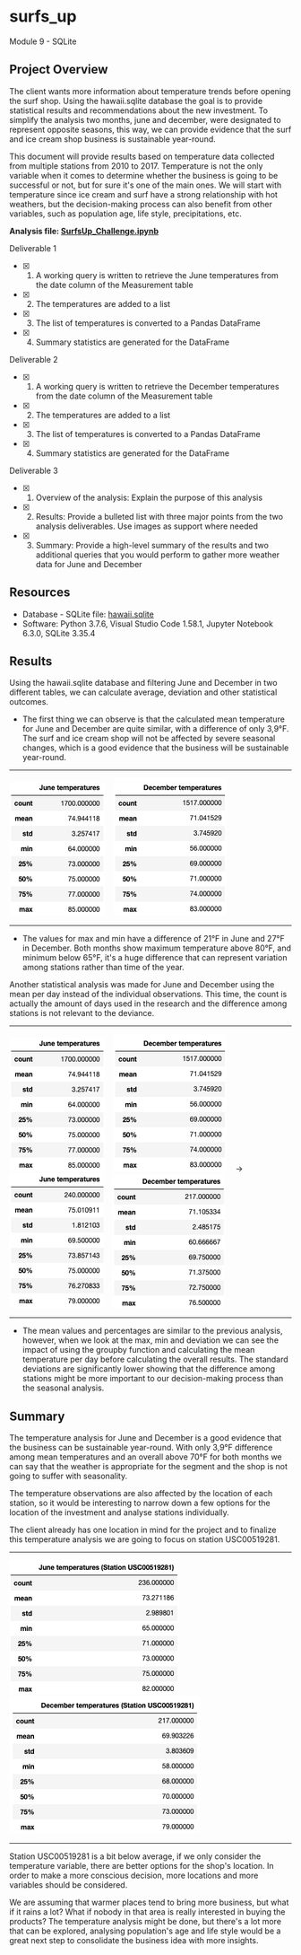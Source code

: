 # surfs_up
Module 9 - SQLite

## Project Overview

The client wants more information about temperature trends before opening the surf shop. Using the hawaii.sqlite database the goal is to provide statistical results and recommendations about the new investment. To simplify the analysis two months, june and december, were designated to represent opposite seasons, this way, we can provide evidence that the surf and ice cream shop business is sustainable year-round. 

This document will provide results based on temperature data collected from multiple stations from 2010 to 2017. Temperature is not the only variable when it comes to determine whether the business is going to be successful or not, but for sure it's one of the main ones. We will start with temperature since ice cream and surf have a strong relationship with hot weathers, but the decision-making process can also benefit from other variables, such as population age, life style, precipitations, etc. 

**Analysis file: [SurfsUp_Challenge.ipynb](https://github.com/GabrielaTuma/surfs_up/blob/31deeb35d5697deecaa908aab2a22b429f876272/SurfsUp_Challenge.ipynb)**

Deliverable 1
- [x] 1. A working query is written to retrieve the June temperatures from the date column of the Measurement table
- [x] 2. The temperatures are added to a list
- [x] 3. The list of temperatures is converted to a Pandas DataFrame
- [x] 4. Summary statistics are generated for the DataFrame


Deliverable 2
- [x] 1. A working query is written to retrieve the December temperatures from the date column of the Measurement table 
- [x] 2. The temperatures are added to a list
- [x] 3. The list of temperatures is converted to a Pandas DataFrame
- [x] 4. Summary statistics are generated for the DataFrame


Deliverable 3
- [x] 1. Overview of the analysis: Explain the purpose of this analysis
- [x] 2. Results: Provide a bulleted list with three major points from the two analysis deliverables. Use images as support where needed
- [x] 3. Summary: Provide a high-level summary of the results and two additional queries that you would perform to gather more weather data for June and December


## Resources 

- Database - SQLite file: [hawaii.sqlite](https://github.com/GabrielaTuma/surfs_up/blob/31deeb35d5697deecaa908aab2a22b429f876272/hawaii.sqlite)
- Software: Python 3.7.6, Visual Studio Code 1.58.1, Jupyter Notebook 6.3.0, SQLite 3.35.4



## Results

Using the hawaii.sqlite database and filtering June and December in two different tables, we can calculate average, deviation and other statistical outcomes.

- The first thing we can observe is that the calculated mean temperature for June and December are quite similar, with a difference of only 3,9°F. The surf and ice cream shop will not be affected by severe seasonal changes, which is a good evidence that the business will be sustainable year-round.


---
<kbd>
  <img src="https://github.com/GabrielaTuma/surfs_up/blob/31deeb35d5697deecaa908aab2a22b429f876272/Images%20for%20Analysis%20/june_describe.png">
</kbd>  &nbsp;
<kbd>
  <img src="https://github.com/GabrielaTuma/surfs_up/blob/31deeb35d5697deecaa908aab2a22b429f876272/Images%20for%20Analysis%20/december_describe.png">
</kbd>  &nbsp;

----


- The values for max and min have a difference of 21°F in June and 27°F in December. Both months show maximum temperature above 80°F, and minimum below 65°F, it's a huge difference that can represent variation among stations rather than time of the year.



Another statistical analysis was made for June and December using the mean per day instead of the individual observations. This time, the count is actually the amount of days used in the research and the difference among stations is not relevant to the deviance. 

---
<kbd>
  <img src="https://github.com/GabrielaTuma/surfs_up/blob/31deeb35d5697deecaa908aab2a22b429f876272/Images%20for%20Analysis%20/june_describe.png">
</kbd>  &nbsp;
<kbd>
  <img src="https://github.com/GabrielaTuma/surfs_up/blob/31deeb35d5697deecaa908aab2a22b429f876272/Images%20for%20Analysis%20/december_describe.png">
</kbd>  &nbsp;
->
<kbd>
  <img src="https://github.com/GabrielaTuma/surfs_up/blob/31deeb35d5697deecaa908aab2a22b429f876272/Images%20for%20Analysis%20/june_avg_describe.png">
</kbd>  &nbsp;
<kbd>
  <img src="https://github.com/GabrielaTuma/surfs_up/blob/31deeb35d5697deecaa908aab2a22b429f876272/Images%20for%20Analysis%20/december_avg_describe.png">
</kbd>  &nbsp;

----

- The mean values and percentages are similar to the previous analysis, however, when we look at the max, min and deviation we can see the impact of using the groupby function and calculating the mean temperature per day before calculating the overall results. The standard deviations are significantly lower showing that the difference among stations might be more important to our decision-making process than the seasonal analysis.  


## Summary 

The temperature analysis for June and December is a good evidence that the business can be sustainable year-round. With only 3,9°F difference among mean temperatures and an overall above 70°F for both months we can say that the weather is appropriate for the segment and the shop is not going to suffer with seasonality.

The temperature observations are also affected by the location of each station, so it would be interesting to narrow down a few options for the location of the investment and analyse stations individually.  


The client already has one location in mind for the project and to finalize this temperature analysis we are going to focus on station USC00519281. 

---
<kbd> 
  <img src="https://github.com/GabrielaTuma/surfs_up/blob/31deeb35d5697deecaa908aab2a22b429f876272/Images%20for%20Analysis%20/station_june.png">
</kbd>  &nbsp;

<kbd>
  <img src="https://github.com/GabrielaTuma/surfs_up/blob/31deeb35d5697deecaa908aab2a22b429f876272/Images%20for%20Analysis%20/station_december.png">
</kbd>  &nbsp;

----

Station USC00519281 is a bit below average, if we only consider the temperature variable, there are better options for the shop's location. In order to make a more conscious decision, more locations and more variables should be considered. 

We are assuming that warmer places tend to bring more business, but what if it rains a lot? What if nobody in that area is really interested in buying the products? The temperature analysis might be done, but there's a lot more that can be explored, analysing population's age and life style would be a great next step to consolidate the business idea with more insights.    



